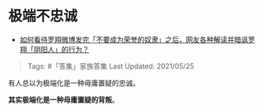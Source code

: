 # 极端不忠诚

- [如何看待罗翔微博发完「不要成为荣誉的奴隶」之后，网友各种解读并暗讽罗翔「阴阳人」的行为？](https://www.zhihu.com/question/420057932/answer/1461844937)

>Tags: #「答集」家族答集
>Last Updated: 2021/05/25

有人总以为极端化是一种毋庸置疑的忠诚。

**其实极端化是一种毋庸置疑的背叛**。